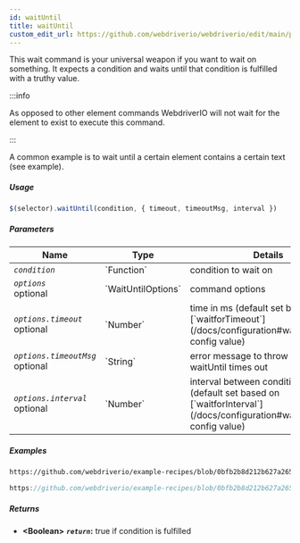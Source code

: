 ```yaml
---
id: waitUntil
title: waitUntil
custom_edit_url: https://github.com/webdriverio/webdriverio/edit/main/packages/webdriverio/src/commands/element/waitUntil.ts
---
```


This wait command is your universal weapon if you want to wait on something. It expects a condition
and waits until that condition is fulfilled with a truthy value.

:::info

As opposed to other element commands WebdriverIO will not wait for the element to exist to execute
this command.

:::

A common example is to wait until a certain element contains a certain text (see example).

##### Usage

```js
$(selector).waitUntil(condition, { timeout, timeoutMsg, interval })
```

##### Parameters

<table>
  <thead>
    <tr>
      <th>Name</th><th>Type</th><th>Details</th>
    </tr>
  </thead>
  <tbody>
    <tr>
      <td><code><var>condition</var></code></td>
      <td>`Function`</td>
      <td>condition to wait on</td>
    </tr>
    <tr>
      <td><code><var>options</var></code><br /><span className="label labelWarning">optional</span></td>
      <td>`WaitUntilOptions`</td>
      <td>command options</td>
    </tr>
    <tr>
      <td><code><var>options.timeout</var></code><br /><span className="label labelWarning">optional</span></td>
      <td>`Number`</td>
      <td>time in ms (default set based on [`waitforTimeout`](/docs/configuration#waitfortimeout) config value)</td>
    </tr>
    <tr>
      <td><code><var>options.timeoutMsg</var></code><br /><span className="label labelWarning">optional</span></td>
      <td>`String`</td>
      <td>error message to throw when waitUntil times out</td>
    </tr>
    <tr>
      <td><code><var>options.interval</var></code><br /><span className="label labelWarning">optional</span></td>
      <td>`Number`</td>
      <td>interval between condition checks (default set based on [`waitforInterval`](/docs/configuration#waitforinterval) config value)</td>
    </tr>
  </tbody>
</table>

##### Examples

```html reference title="index.html" useHTTPS
https://github.com/webdriverio/example-recipes/blob/0bfb2b8d212b627a2659b10f4449184b657e1d59/waitUntil/index.html#L3-L8
```

```js reference title="waitUntilExample.js" useHTTPS
https://github.com/webdriverio/example-recipes/blob/0bfb2b8d212b627a2659b10f4449184b657e1d59/waitUntil/waitUntilExample.js#L6-L14
```

##### Returns

- **&lt;Boolean&gt;**
            **<code><var>return</var></code>:**  true if condition is fulfilled    

